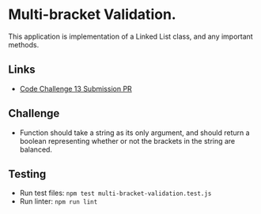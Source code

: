 # Multi-bracket Validation.



This application is implementation of a Linked List class, and any important methods.
    
## Links
- [Code Challenge 13 Submission PR](https://github.com/Thomas720/data-structures-and-algorithms/pull/24)



## Challenge

-   Function should take a string as its only argument, and should return a boolean representing whether or not the brackets in the string are balanced.

    
## Testing
 - Run test files: `npm test multi-bracket-validation.test.js`
 - Run linter: `npm run lint`
